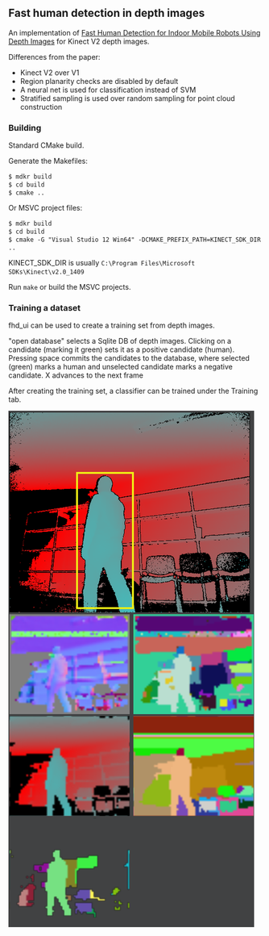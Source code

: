 ## Fast human detection in depth images

An implementation of [Fast Human Detection for Indoor Mobile Robots Using Depth Images](http://www.cs.cmu.edu/~mmv/papers/13icra-CoBotPeopleDetection.pdf) for Kinect V2 depth images.

Differences from the paper:
* Kinect V2 over V1
* Region planarity checks are disabled by default
* A neural net is used for classification instead of SVM
* Stratified sampling is used over random sampling for point cloud construction

### Building

Standard CMake build.

Generate the Makefiles:
```
$ mdkr build
$ cd build
$ cmake ..
```

Or MSVC project files:
```
$ mdkr build
$ cd build
$ cmake -G "Visual Studio 12 Win64" -DCMAKE_PREFIX_PATH=KINECT_SDK_DIR ..
```
KINECT_SDK_DIR is usually `C:\Program Files\Microsoft SDKs\Kinect\v2.0_1409`

Run `make` or build the MSVC projects.

### Training a dataset

fhd_ui can be used to create a training set from depth images.

"open database" selects a Sqlite DB of depth images. Clicking on a candidate (marking it green) sets it as a positive candidate (human).
Pressing space commits the candidates to the database, where selected (green) marks a human and unselected candidate marks a negative candidate.
X advances to the next frame

After creating the training set, a classifier can be trained under the Training tab.

![Training UI snapshot](misc/ui.png)
